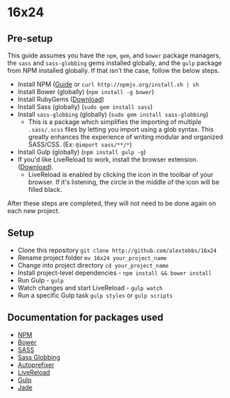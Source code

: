 # 16x24

## Pre-setup

This guide assumes you have the `npm`, `gem`, and `bower` package managers, the
`sass` and `sass-globbing` gems installed globally, and the `gulp` package from NPM
installed globally. If that isn't the case, follow the below steps.

* Install NPM ([Guide](http://howtonode.org/introduction-to-npm) or `curl http://npmjs.org/install.sh | sh`
* Install Bower (globally) (`npm install -g bower`)
* Install RubyGems ([Download](http://rubygems.org/pages/download))
* Install Sass (globally) (`sudo gem install sass`)
* Install `sass-globbing` (globally) (`sudo gem install sass-globbing`)
    * This is a package which simplifies the importing of multiple `.sass/.scss` files by letting
      you import using a glob syntax. This greatly enhances the experience of
      writing modular and organized SASS/CSS. (Ex: `@import sass/**/*`)
* Install Gulp (globally) (`npm install gulp -g`)
* If you'd like LiveReload to work, install the browser extension. ([Download](http://feedback.livereload.com/knowledgebase/articles/86242-how-do-i-install-and-use-the-browser-extensions)).
    * LiveReload is enabled by clicking the icon in the toolbar of your browser. If
      it's listening, the circle in the middle of the icon will be filled black.

After these steps are completed, they will not need to be done again on each
new project.

## Setup

* Clone this repository `git clone http://github.com/alextebbs/16x24`
* Rename project folder `mv 16x24 your_project_name`
* Change into project directory `cd your_project_name`
* Install project-level dependencies - `npm install && bower install`
* Run Gulp - `gulp`
* Watch changes and start LiveReload - `gulp watch`
* Run a specific Gulp task `gulp styles` or `gulp scripts`

## Documentation for packages used

* [NPM](https://www.npmjs.org/doc/)
* [Bower](http://bower.io)
* [SASS](http://sass-lang.com)
* [Sass Globbing](https://github.com/chriseppstein/sass-globbing)
* [Autoprefixer](https://github.com/ai/autoprefixer)
* [LiveReload](http://livereload.com)
* [Gulp](http://gulpjs.com)
* [Jade](http://jade-lang.com)
